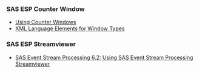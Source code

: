 ### SAS ESP Counter Window
- [Using Counter Windows](https://go.documentation.sas.com/?cdcId=espcdc&cdcVersion=6.2&docsetId=espcreatewindows&docsetTarget=p0up4i934dz7den17rvkshqbrnvn.htm&locale=en)
- [XML Language Elements for Window Types](https://go.documentation.sas.com/?cdcId=espcdc&cdcVersion=6.2&docsetId=espxmllang&docsetTarget=p1lnhdmq5t6jx3n1im26nlno77k8.htm&locale=en#n0u6tj57psvinvn184ru6zbt8hsq)

### SAS ESP Streamviewer
- [SAS Event Stream Processing 6.2: Using SAS Event Stream Processing Streamviewer](https://go.documentation.sas.com/api/docsets/espvisualize/6.2/content/espvisualize.pdf)
